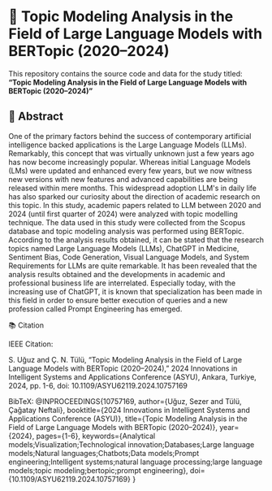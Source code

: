# 📌 Topic Modeling Analysis in the Field of Large Language Models with BERTopic (2020–2024)

This repository contains the source code and data for the study titled:  
**“Topic Modeling Analysis in the Field of Large Language Models with BERTopic (2020–2024)”**

## 📄 Abstract

One of the primary factors behind the success of contemporary artificial intelligence backed applications is the Large Language Models (LLMs). Remarkably, this concept that was virtually unknown just a few years ago has now become increasingly popular. Whereas initial Language Models (LMs) were updated and enhanced every few years, but we now witness new versions with new features and advanced capabilities are being released within mere months. This widespread adoption LLM's in daily life has also sparked our curiosity about the direction of academic research on this topic. In this study, academic papers related to LLM between 2020 and 2024 (until first quarter of 2024) were analyzed with topic modelling technique. The data used in this study were collected from the Scopus database and topic modeling analysis was performed using BERTopic. According to the analysis results obtained, it can be stated that the research topics named Large Language Models (LLMs), ChatGPT in Medicine, Sentiment Bias, Code Generation, Visual Language Models, and System Requirements for LLMs are quite remarkable. It has been revealed that the analysis results obtained and the developments in academic and professional business life are interrelated. Especially today, with the increasing use of ChatGPT, it is known that specialization has been made in this field in order to ensure better execution of queries and a new profession called Prompt Engineering has emerged.


📚 Citation

IEEE Citation:

S. Uğuz and Ç. N. Tülü, “Topic Modeling Analysis in the Field of Large Language Models with BERTopic (2020–2024),” 2024 Innovations in Intelligent Systems and Applications Conference (ASYU), Ankara, Turkiye, 2024, pp. 1-6, doi: 10.1109/ASYU62119.2024.10757169

BibTeX:
@INPROCEEDINGS{10757169,
  author={Uğuz, Sezer and Tülü, Çağatay Neftali},
  booktitle={2024 Innovations in Intelligent Systems and Applications Conference (ASYU)}, 
  title={Topic Modeling Analysis in the Field of Large Language Models with BERTopic (2020–2024)}, 
  year={2024},
  pages={1-6},
  keywords={Analytical models;Visualization;Technological innovation;Databases;Large language models;Natural languages;Chatbots;Data models;Prompt engineering;Intelligent systems;natural language processing;large language models;topic modeling;bertopic;prompt engineering},
  doi={10.1109/ASYU62119.2024.10757169}
}
